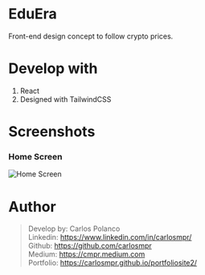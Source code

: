 # EduEra

Front-end design concept to follow crypto prices.

# Develop with
1. React
2. Designed with TailwindCSS



# Screenshots

### Home Screen
![Home Screen](https://imagesandstuff.s3.amazonaws.com/crypto2.png)













# Author
>Develop by: Carlos Polanco<br>
Linkedin: https://www.linkedin.com/in/carlosmpr/<br>
Github: https://github.com/carlosmpr<br>
Medium: https://cmpr.medium.com<br>
Portfolio: https://carlosmpr.github.io/portfoliosite2/
